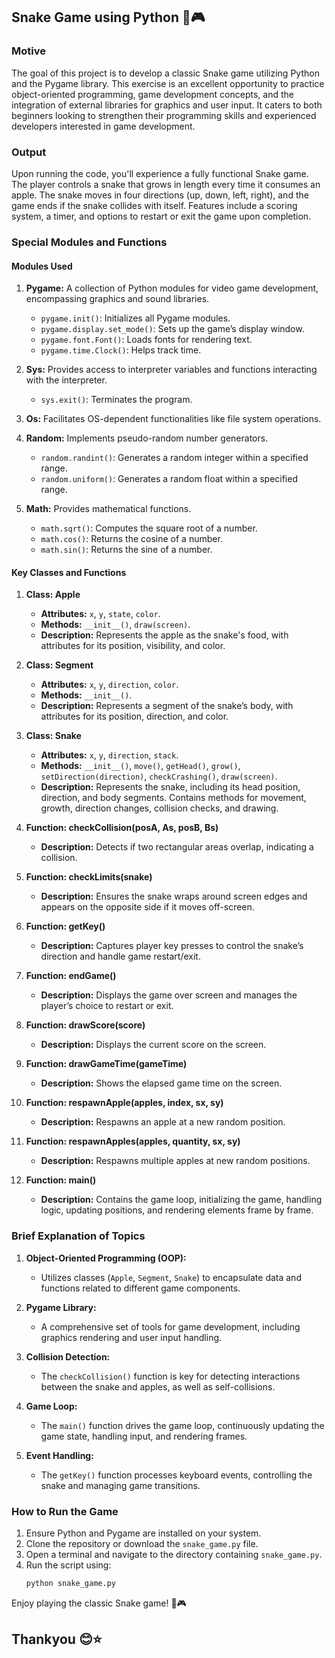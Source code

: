 ## Snake Game using Python 🐍🎮

### Motive
The goal of this project is to develop a classic Snake game utilizing Python and the Pygame library. This exercise is an excellent opportunity to practice object-oriented programming, game development concepts, and the integration of external libraries for graphics and user input. It caters to both beginners looking to strengthen their programming skills and experienced developers interested in game development.

### Output
Upon running the code, you'll experience a fully functional Snake game. The player controls a snake that grows in length every time it consumes an apple. The snake moves in four directions (up, down, left, right), and the game ends if the snake collides with itself. Features include a scoring system, a timer, and options to restart or exit the game upon completion.

### Special Modules and Functions

#### Modules Used
1. **Pygame:** A collection of Python modules for video game development, encompassing graphics and sound libraries.
   - `pygame.init()`: Initializes all Pygame modules.
   - `pygame.display.set_mode()`: Sets up the game’s display window.
   - `pygame.font.Font()`: Loads fonts for rendering text.
   - `pygame.time.Clock()`: Helps track time.

2. **Sys:** Provides access to interpreter variables and functions interacting with the interpreter.
   - `sys.exit()`: Terminates the program.

3. **Os:** Facilitates OS-dependent functionalities like file system operations.

4. **Random:** Implements pseudo-random number generators.
   - `random.randint()`: Generates a random integer within a specified range.
   - `random.uniform()`: Generates a random float within a specified range.

5. **Math:** Provides mathematical functions.
   - `math.sqrt()`: Computes the square root of a number.
   - `math.cos()`: Returns the cosine of a number.
   - `math.sin()`: Returns the sine of a number.

#### Key Classes and Functions

1. **Class: Apple**
   - **Attributes:** `x`, `y`, `state`, `color`.
   - **Methods:** `__init__()`, `draw(screen)`.
   - **Description:** Represents the apple as the snake's food, with attributes for its position, visibility, and color.

2. **Class: Segment**
   - **Attributes:** `x`, `y`, `direction`, `color`.
   - **Methods:** `__init__()`.
   - **Description:** Represents a segment of the snake’s body, with attributes for its position, direction, and color.

3. **Class: Snake**
   - **Attributes:** `x`, `y`, `direction`, `stack`.
   - **Methods:** `__init__()`, `move()`, `getHead()`, `grow()`, `setDirection(direction)`, `checkCrashing()`, `draw(screen)`.
   - **Description:** Represents the snake, including its head position, direction, and body segments. Contains methods for movement, growth, direction changes, collision checks, and drawing.

4. **Function: checkCollision(posA, As, posB, Bs)**
   - **Description:** Detects if two rectangular areas overlap, indicating a collision.

5. **Function: checkLimits(snake)**
   - **Description:** Ensures the snake wraps around screen edges and appears on the opposite side if it moves off-screen.

6. **Function: getKey()**
   - **Description:** Captures player key presses to control the snake’s direction and handle game restart/exit.

7. **Function: endGame()**
   - **Description:** Displays the game over screen and manages the player’s choice to restart or exit.

8. **Function: drawScore(score)**
   - **Description:** Displays the current score on the screen.

9. **Function: drawGameTime(gameTime)**
   - **Description:** Shows the elapsed game time on the screen.

10. **Function: respawnApple(apples, index, sx, sy)**
    - **Description:** Respawns an apple at a new random position.

11. **Function: respawnApples(apples, quantity, sx, sy)**
    - **Description:** Respawns multiple apples at new random positions.

12. **Function: main()**
    - **Description:** Contains the game loop, initializing the game, handling logic, updating positions, and rendering elements frame by frame.

### Brief Explanation of Topics

1. **Object-Oriented Programming (OOP):**
   - Utilizes classes (`Apple`, `Segment`, `Snake`) to encapsulate data and functions related to different game components.

2. **Pygame Library:**
   - A comprehensive set of tools for game development, including graphics rendering and user input handling.

3. **Collision Detection:**
   - The `checkCollision()` function is key for detecting interactions between the snake and apples, as well as self-collisions.

4. **Game Loop:**
   - The `main()` function drives the game loop, continuously updating the game state, handling input, and rendering frames.

5. **Event Handling:**
   - The `getKey()` function processes keyboard events, controlling the snake and managing game transitions.

### How to Run the Game

1. Ensure Python and Pygame are installed on your system.
2. Clone the repository or download the `snake_game.py` file.
3. Open a terminal and navigate to the directory containing `snake_game.py`.
4. Run the script using:
   ```bash
   python snake_game.py
   ```

Enjoy playing the classic Snake game! 🐍🎮

## Thankyou 😊⭐
